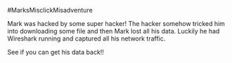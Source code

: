 #MarksMisclickMisadventure

Mark was hacked by some super hacker!
The hacker somehow tricked him into downloading some file and then Mark lost all his data.
Luckily he had Wireshark running and captured all his network traffic. 

See if you can get his data back!!

